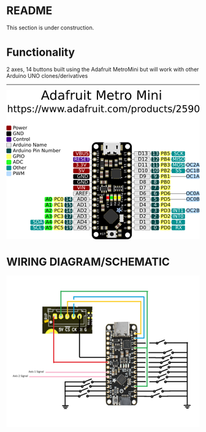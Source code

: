 # README
This section is under construction. 
# Functionality
2 axes, 14 buttons built using the Adafruit MetroMini but will work with other Arduino UNO clones/derivatives
***
![image](../images/adafruit_products_Adafruit_Metro_Mini_Pinout.png)
# WIRING DIAGRAM/SCHEMATIC
![image](../images/ArduinoOnlyWiringDiagram.jpg)
